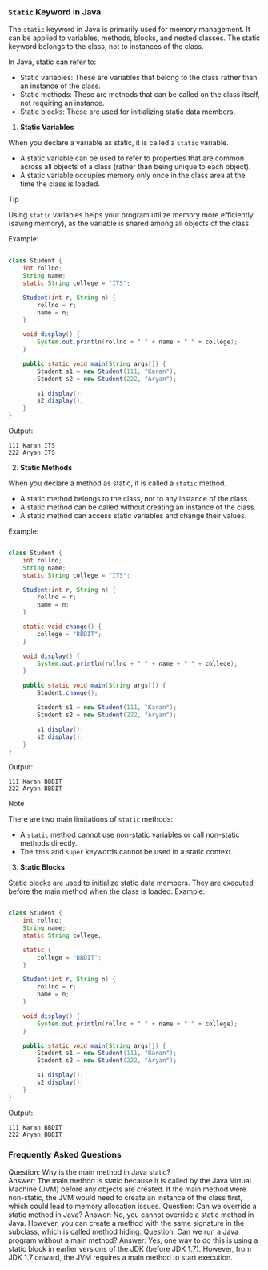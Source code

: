 ### `Static` Keyword in Java
The `static` keyword in Java is primarily used for memory management. It can be applied to variables, methods, blocks, and nested classes. The static keyword belongs to the class, not to instances of the class.

In Java, static can refer to:
- Static variables: These are variables that belong to the class rather than an instance of the class.
- Static methods: These are methods that can be called on the class itself, not requiring an instance.
- Static blocks: These are used for initializing static data members.

1. **Static Variables**

When you declare a variable as static, it is called a `static` variable.  
- A static variable can be used to refer to properties that are common across all objects of a class (rather than being unique to each object).
- A static variable occupies memory only once in the class area at the time the class is loaded.

> [!TIP]
> Using `static` variables helps your program utilize memory more efficiently (saving memory), as the variable is shared among all objects of the class.

Example:
```java

class Student {
    int rollno;
    String name;
    static String college = "ITS";

    Student(int r, String n) {
        rollno = r;
        name = n;
    }

    void display() {
        System.out.println(rollno + " " + name + " " + college);
    }

    public static void main(String args[]) {
        Student s1 = new Student(111, "Karan");
        Student s2 = new Student(222, "Aryan");

        s1.display();
        s2.display();
    }
}
```
Output:
```
111 Karan ITS
222 Aryan ITS
```
2. **Static Methods**

When you declare a method as static, it is called a `static` method.
- A static method belongs to the class, not to any instance of the class.
- A static method can be called without creating an instance of the class.
- A static method can access static variables and change their values.

Example:
```java

class Student {
    int rollno;
    String name;
    static String college = "ITS";

    Student(int r, String n) {
        rollno = r;
        name = n;
    }

    static void change() {
        college = "BBDIT";
    }

    void display() {
        System.out.println(rollno + " " + name + " " + college);
    }

    public static void main(String args[]) {
        Student.change();

        Student s1 = new Student(111, "Karan");
        Student s2 = new Student(222, "Aryan");

        s1.display();
        s2.display();
    }
}
```
Output:
```
111 Karan BBDIT
222 Aryan BBDIT
```
> [!NOTE]
> There are two main limitations of `static` methods:
> - A `static` method cannot use non-static variables or call non-static methods directly.
> - The `this` and `super` keywords cannot be used in a static context.
3. **Static Blocks**

Static blocks are used to initialize static data members. They are executed before the main method when the class is loaded.
Example:
```java

class Student {
    int rollno;
    String name;
    static String college;

    static {
        college = "BBDIT";
    }

    Student(int r, String n) {
        rollno = r;
        name = n;
    }

    void display() {
        System.out.println(rollno + " " + name + " " + college);
    }

    public static void main(String args[]) {
        Student s1 = new Student(111, "Karan");
        Student s2 = new Student(222, "Aryan");

        s1.display();
        s2.display();
    }
}
```
Output:
```
111 Karan BBDIT
222 Aryan BBDIT
```

### Frequently Asked Questions
Question: Why is the main method in Java static?  
Answer: The main method is static because it is called by the Java Virtual Machine (JVM) before any objects are created. If the main method were non-static, the JVM would need to create an instance of the class first, which could lead to memory allocation issues.
Question: Can we override a static method in Java?
Answer: No, you cannot override a static method in Java. However, you can create a method with the same signature in the subclass, which is called method hiding.
Question: Can we run a Java program without a main method?
Answer: Yes, one way to do this is using a static block in earlier versions of the JDK (before JDK 1.7). However, from JDK 1.7 onward, the JVM requires a main method to start execution.